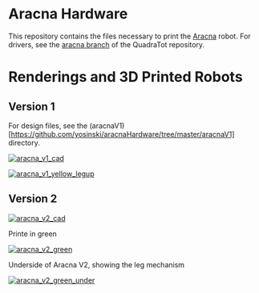 Aracna Hardware
=====================


This repository contains the files necessary to print the [Aracna](http://creativemachines.cornell.edu/aracna) robot. For drivers, see the [aracna branch](https://github.com/yosinski/QuadraTot/tree/aracna) of the QuadraTot repository.



Renderings and 3D Printed Robots
================================

Version 1
--------------------

For design files, see the (aracnaV1)[https://github.com/yosinski/aracnaHardware/tree/master/aracnaV1] directory.

[![aracna_v1_cad](https://github.com/yosinski/aracnaHardware/raw/master/pics/aracna_v1_cad.png)](https://github.com/yosinski/aracnaHardware/raw/master/pics/aracna_v1_cad.png)

[![aracna_v1_yellow_legup](https://github.com/yosinski/aracnaHardware/raw/master/pics/aracna_v1_yellow_legup.800.jpg)](https://github.com/yosinski/aracnaHardware/raw/master/pics/aracna_v1_yellow_legup.jpg)

Version 2
--------------------

[![aracna_v2_cad](https://github.com/yosinski/aracnaHardware/raw/master/pics/aracna_v2_cad.jpg)](https://github.com/yosinski/aracnaHardware/raw/master/pics/aracna_v2_cad.jpg)

Printe in green

[![aracna_v2_green](https://github.com/yosinski/aracnaHardware/raw/master/pics/aracna_v2_green.800.jpg)](https://github.com/yosinski/aracnaHardware/raw/master/pics/aracna_v2_green.jpg)

Underside of Aracna V2, showing the leg mechanism

[![aracna_v2_green_under](https://github.com/yosinski/aracnaHardware/raw/master/pics/aracna_v2_green_under.800.jpg)](https://github.com/yosinski/aracnaHardware/raw/master/pics/aracna_v2_green_under.jpg)
